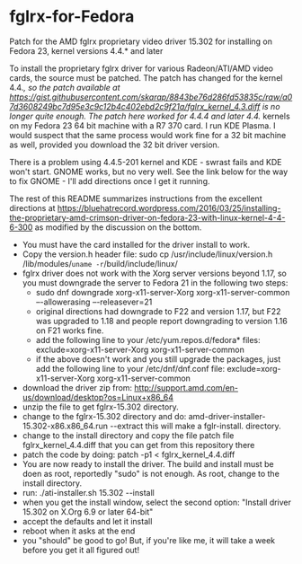 # fglrx-for-Fedora
Patch for the AMD fglrx proprietary video driver 15.302 for installing on Fedora 23, kernel versions 4.4.* and later

To install the proprietary fglrx driver for various Radeon/ATI/AMD video cards, the source must be patched. The patch has changed for the kernel 4.4.*, so the patch available at https://gist.githubusercontent.com/skarap/8843be76d286fd53835c/raw/a07d3608249bc7d95e3c9c12b4c402ebd2c9f21a/fglrx_kernel_4.3.diff is no longer quite enough. The patch here worked for 4.4.4 and later 4.4.* kernels on my Fedora 23 64 bit machine with a R7 370 card. I run KDE Plasma. I would suspect that the same process would work fine for a 32 bit machine as well, provided you download the 32 bit driver version.

There is a problem using 4.4.5-201 kernel and KDE - swrast fails and KDE won't start. GNOME works, but no very well. See the link below for the way to fix GNOME - I'll add directions once I get it running.

The rest of this README summarizes instructions from the excellent directions at https://bluehatrecord.wordpress.com/2016/03/25/installing-the-proprietary-amd-crimson-driver-on-fedora-23-with-linux-kernel-4-4-6-300 as modified by the discussion on the bottom.

- You must have the card installed for the driver install to work.
- Copy the version.h header file:  sudo cp /usr/include/linux/version.h /lib/modules/`uname -r`/build/include/linux/
- fglrx driver does not work  with the Xorg server versions beyond 1.17, so you must downgrade the server to Fedora 21 in the following two steps:
  - sudo dnf downgrade xorg-x11-server-Xorg xorg-x11-server-common –-allowerasing –-releasever=21
  - original directions had downgrade to F22 and version 1.17, but F22 was upgraded to 1.18 and people report downgrading to version 1.16 on F21 works fine.
  - add the following line to your /etc/yum.repos.d/fedora* files: exclude=xorg-x11-server-Xorg xorg-x11-server-common
  - if the above doesn't work and you still upgrade the packages, just add the following line to your /etc/dnf/dnf.conf file: exclude=xorg-x11-server-Xorg xorg-x11-server-common
- download the driver zip from: http://support.amd.com/en-us/download/desktop?os=Linux+x86_64
- unzip the file to get fglrx-15.302 directory.
- change to the fglrx-15.302 directory and do: amd-driver-installer-15.302-x86.x86_64.run --extract
    this will make a fglr-install.<random string> directory.
- change to the install directory and copy the file patch file fglrx_kernel_4.4.diff that you can get from this repository there
- patch the code by doing: patch -p1 < fglrx_kernel_4.4.diff
- You are now ready to install the driver. The build and install must be doen as root, reportedly "sudo" is not enough. As root, change to the install directory.
- run: ./ati-installer.sh 15.302 --install
- when you get the install window, select the second option: "Install driver 15.302 on X.Org 6.9 or later 64-bit"
- accept the defaults and let it install
- reboot when it asks at the end
- you "should" be good to go! But, if you're like me, it will take a week before you get it all figured out!
